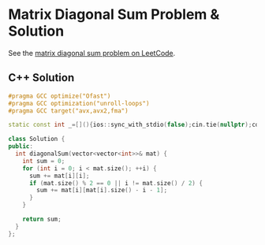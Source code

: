 # Matrix Diagonal Sum Problem & Solution

See the [matrix diagonal sum problem on LeetCode](https://leetcode.com/problems/matrix-diagonal-sum).

## C++ Solution

```cpp
#pragma GCC optimize("Ofast")
#pragma GCC optimization("unroll-loops")
#pragma GCC target("avx,avx2,fma")

static const int _=[](){ios::sync_with_stdio(false);cin.tie(nullptr);cout.tie(nullptr);return 0;}();

class Solution {
public:
  int diagonalSum(vector<vector<int>>& mat) {
    int sum = 0;
    for (int i = 0; i < mat.size(); ++i) {
      sum += mat[i][i];
      if (mat.size() % 2 == 0 || i != mat.size() / 2) {
        sum += mat[i][mat[i].size() - i - 1];
      }
    }

    return sum;
  }
};
```

